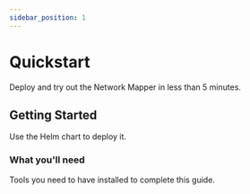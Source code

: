 ```yaml
---
sidebar_position: 1
---
```


# Quickstart

Deploy and try out the Network Mapper in less than 5 minutes.

## Getting Started

Use the Helm chart to deploy it.

### What you'll need

Tools you need to have installed to complete this guide.
